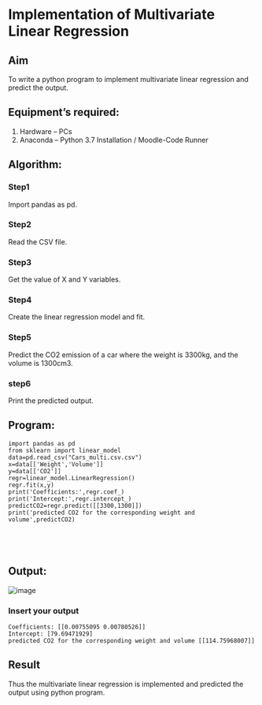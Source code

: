 # Implementation of Multivariate Linear Regression
## Aim
To write a python program to implement multivariate linear regression and predict the output.
## Equipment’s required:
1.	Hardware – PCs
2.	Anaconda – Python 3.7 Installation / Moodle-Code Runner
## Algorithm:
### Step1
Import pandas as pd.

### Step2
Read the CSV file.


### Step3
Get the value of X and Y variables.

### Step4
Create the linear regression model and fit.

### Step5
Predict the CO2 emission of a car where the weight is 3300kg, and the volume is 1300cm3.

### step6
Print the predicted output.

## Program:
```
import pandas as pd
from sklearn import linear_model
data=pd.read_csv("Cars_multi.csv.csv")
x=data[['Weight','Volume']]
y=data[['CO2']]
regr=linear_model.LinearRegression()
regr.fit(x,y)
print('Coefficients:',regr.coef_)
print('Intercept:',regr.intercept_)
predictCO2=regr.predict([[3300,1300]])
print('predicted CO2 for the corresponding weight and volume',predictCO2)





```
## Output:

![image](https://github.com/Saravanan2512/Multivariate-Linear-Regression/assets/144979117/0eec967f-9c5b-403a-9091-ebc5b69fe13e)

### Insert your output

```
Coefficients: [[0.00755095 0.00780526]]
Intercept: [79.69471929]
predicted CO2 for the corresponding weight and volume [[114.75968007]]
```

## Result
Thus the multivariate linear regression is implemented and predicted the output using python program.
